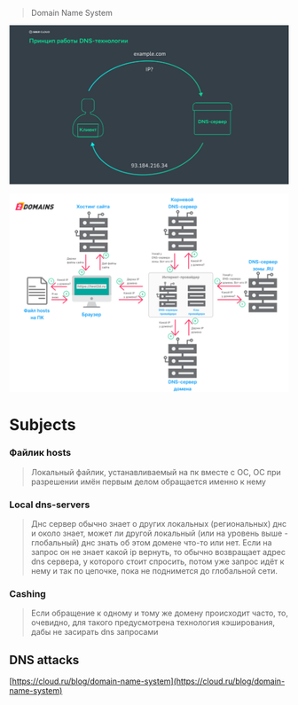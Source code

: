 
> Domain Name System

![Untitled](programming/network/image-storage/Untitled%202.png)

![Untitled](programming/network/image-storage/Untitled%201%201.png)

# Subjects

### Файлик hosts

> Локальный файлик, устанавливаемый на пк вместе с ОС, ОС при разрешении имён первым делом обращается именно к нему
> 

### Local dns-servers

> Днс сервер обычно знает о других локальных (региональных) днс и около знает, может ли другой локальный (или на уровень выше - глобальный) днс знать об этом домене что-то или нет. Если на запрос он не знает какой ip вернуть, то обычно возвращает адрес dns сервера, у которого стоит спросить, потом уже запрос идёт к нему и так по цепочке, пока не поднимется до глобальной сети.
> 

### Cashing

> Если обращение к одному и тому же домену происходит часто, то, очевидно, для такого предусмотрена технология кэширования, дабы не засирать dns запросами
> 

## DNS attacks

[https://cloud.ru/blog/domain-name-system](https://cloud.ru/blog/domain-name-system)